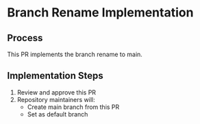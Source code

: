 # Branch Rename Implementation

## Process
This PR implements the branch rename to main.

## Implementation Steps
1. Review and approve this PR
2. Repository maintainers will:
   - Create main branch from this PR
   - Set as default branch
